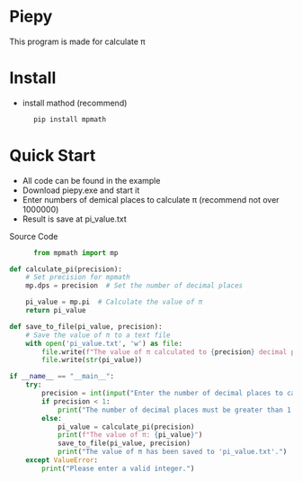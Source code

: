 # Piepy
This program is made for calculate π

# Install
- install mathod (recommend)
``` python
      pip install mpmath
```

# Quick Start
- All code can be found in the example
- Download piepy.exe and start it
- Enter numbers of demical places to calculate π (recommend not over 1000000)
- Result is save at pi_value.txt


Source Code
``` python
      from mpmath import mp

def calculate_pi(precision):
    # Set precision for mpmath
    mp.dps = precision  # Set the number of decimal places

    pi_value = mp.pi  # Calculate the value of π
    return pi_value

def save_to_file(pi_value, precision):
    # Save the value of π to a text file
    with open('pi_value.txt', 'w') as file:
        file.write(f"The value of π calculated to {precision} decimal places is:\n")
        file.write(str(pi_value))

if __name__ == "__main__":
    try:
        precision = int(input("Enter the number of decimal places to calculate π: "))
        if precision < 1:
            print("The number of decimal places must be greater than 1.")
        else:
            pi_value = calculate_pi(precision)
            print(f"The value of π: {pi_value}")
            save_to_file(pi_value, precision)
            print("The value of π has been saved to 'pi_value.txt'.")
    except ValueError:
        print("Please enter a valid integer.")
```
